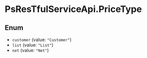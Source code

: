 # PsResTfulServiceApi.PriceType

## Enum

* `customer` (value: `"Customer"`)
* `list` (value: `"List"`)
* `net` (value: `"Net"`)
